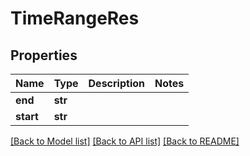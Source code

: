 # TimeRangeRes

## Properties
Name | Type | Description | Notes
------------ | ------------- | ------------- | -------------
**end** | **str** |  | 
**start** | **str** |  | 

[[Back to Model list]](../README.md#documentation-for-models) [[Back to API list]](../README.md#documentation-for-api-endpoints) [[Back to README]](../README.md)


